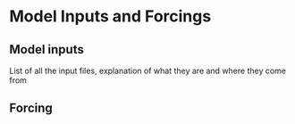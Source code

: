 # Model Inputs and Forcings

## Model inputs
List of all the input files, explanation of what they are and where they come from

## Forcing 